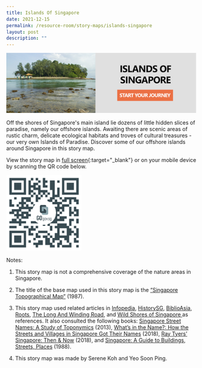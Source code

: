 ```yaml
---
title: Islands Of Singapore
date: 2021-12-15
permalink: /resource-room/story-maps/islands-singapore
layout: post
description: ""
---
```

[![Alt text for image on Isomer site](/images/storymap-image-islands-singapore.png)](https://go.gov.sg/h5et7u)

Off the shores of Singapore's main island lie dozens of little hidden slices of paradise, namely our offshore islands. Awaiting there are scenic areas of rustic charm, delicate ecological habitats and troves of cultural treasures - our very own Islands of Paradise. Discover some of our offshore islands around Singapore in this story map.

View the story map in [full screen](https://go.gov.sg/h5et7u){:target="_blank"} or on your mobile device by scanning the QR code below.

<img src="/images/qr-code-storymap-islands.jpg" alt="qr-code-storymap-islands" style="width:200px;" />

Notes:
1. This story map is not a comprehensive coverage of the nature areas in Singapore.

2. The title of the base map used in this story map is the [“Singapore Topographical Map”]( https://www.nas.gov.sg/archivesonline/maps_building_plans/record-details/fb66894d-115c-11e3-83d5-0050568939ad) (1987).

3. This story map used related articles in [Infopedia](https://eresources.nlb.gov.sg/infopedia/), [HistorySG](http://eresources.nlb.gov.sg/history), [BiblioAsia](https://www.nlb.gov.sg/Browse/BiblioAsia.aspx), [Roots](https://www.roots.sg/),  [The Long And Winding Road](https://thelongnwindingroad.wordpress.com/), and [Wild Shores of Singapore ](https://wildshores.blogspot.com/) as references. It also consulted the following books: [Singapore Street Names: A Study of Toponymics](https://eservice.nlb.gov.sg/item_holding.aspx?bid=200123850) (2013), [What’s in the Name?: How the Streets and Villages in Singapore Got Their Names](https://eservice.nlb.gov.sg/item_holding.aspx?bid=202924449) (2018), [Ray Tyers’ Singapore: Then & Now](https://eservice.nlb.gov.sg/item_holding.aspx?bid=203784837) (2018), and [Singapore: A Guide to Buildings, Streets, Places](http://eservice.nlb.gov.sg/item_holding.aspx?bid=4712298) (1988).
4. This story map was made by Serene Koh and Yeo Soon Ping.